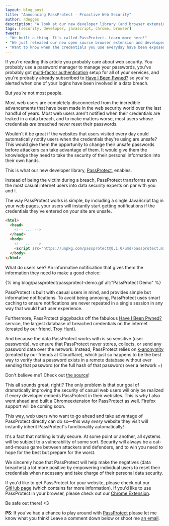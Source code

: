 ```yaml
---
layout: blog_post
title: "Announcing PassProtect - Proactive Web Security"
author: rdegges
description: "A look at our new developer library (and browser extension): PassProtect. PassProtect integrates with haveibeenpwned to check credentials you use against breached data lists, and notifies you when something bad happens."
tags: [security, developer, javascript, chrome, browser]
tweets:
- "We built a thing. It's called PassProtect. Learn more here!"
- "We just released our new open source browser extension and developer library: PassProtect. It's powered by @troyhunt's @haveibeenpwned service. Check it out!"
- "Want to know when the credentials you use everyday have been exposed in a data breach? Check out PassProtect, our newest open source project:"
---
```


If you're reading this article you probably care about web security. You probably use a password manager to manage your passwords, you've probably got [multi-factor authentication](https://2fanotifier.org/) setup for all of your services, and you're probably already subscribed to [Have I Been Pwned?](https://haveibeenpwned.com/) so you're alerted when one of your logins have been involved in a data breach.

But *you're* not most people.

Most web users are completely disconnected from the incredible advancements that have been made in the web security world over the last handful of years. Most web users aren't notified when their credentials are leaked in a data breach, and to make matters worse, most users whose credentials *are* breached never reset their passwords.

Wouldn't it be great if the websites that users visited every day could automatically notify users when the credentials they're using are unsafe? This would give them the opportunity to change their unsafe passwords before attackers can take advantage of them. It would give them the knowledge they need to take the security of their personal information into their own hands.

This is what our new developer library, [PassProtect](https://github.com/oktasecuritylabs/passprotect-js), enables.

Instead of being the victim during a breach, PassProtect transforms even the most casual internet users into data security experts on par with you and I.

The way PassProtect works is simple, by including a single JavaScript tag in your web pages, your users will instantly start getting notifications if the credentials they've entered on your site are unsafe.

```html
<html>
  <head>
    <!-- ... -->
  </head>
  <body>
    <!-- ... -->
    <script src="https://unpkg.com/passprotect@0.1.0/umd/passprotect.min.js"></script>
  </body>
</html>
```

What do users see? An informative notification that gives them the information they need to make a good choice:

{% img blog/passprotect/passprotect-demo.gif alt:"PassProtect Demo" %}

PassProtect is built with casual users in mind, and provides simple but informative notifications. To avoid being annoying, PassProtect uses smart caching to ensure notifications are never repeated in a single session in any way that would hurt user experience.

Furthermore, PassProtect piggybacks off the fabulous [Have I Been Pwned?](https://haveibeenpwned.com/) service, the largest database of breached credentials on the internet (created by our friend, [Troy Hunt](https://www.troyhunt.com/)).

And because the data PassProtect works with is so sensitive (user passwords), we ensure that PassProtect never stores, collects, or send any password data over the network. Instead, PassProtect relies on [k-anonymity](https://blog.cloudflare.com/validating-leaked-passwords-with-k-anonymity/) (created by our friends at Cloudflare), which just so happens to be the best way to verify that a password exists in a remote database without ever sending that password (or the full hash of that password) over a network =)

Don't believe me? Check out [the source](https://github.com/oktasecuritylabs/passprotect-js)!

This all sounds great, right!? The only problem is that our goal of dramatically improving the security of casual web users will only be realized if every developer embeds PassProtect in their websites. This is why I also went ahead and built a Chromeextension for PassProtect as well. Firefox support will be coming soon.

This way, web users who want to go ahead and take advantage of PassProtect directly can do so—this way *every* website they visit will instantly inherit PassProtect's functionality automatically!

It's a fact that nothing is truly secure. At some point or another, all systems will be subject to a vulnerability of some sort. Security will always be a cat-and-mouse game between attackers and defenders, and to win you need to hope for the best but prepare for the worst.

We sincerely hope that PassProtect will help make the negatives (data breaches) a lot more positive by empowering individual users to reset their credentials when necessary and take charge of their personal data security.

If you'd like to get PassProtect for your website, please check out our [GitHub page](https://github.com/oktasecuritylabs/passprotect-js) (which contains far more information). If you'd like to use PassProtect in your browser, please check out our [Chrome Extension](https://chrome.google.com/webstore/detail/passprotect/cpimldclklpfifolmdnicjnfbjdepjnf).

Be safe out there! &lt;3

**PS**: If you've had a chance to play around with [PassProtect](https://www.passprotect.io) please let me know what you think!  Leave a comment down below or shoot me [an email](mailto:randall.degges@okta.com).
